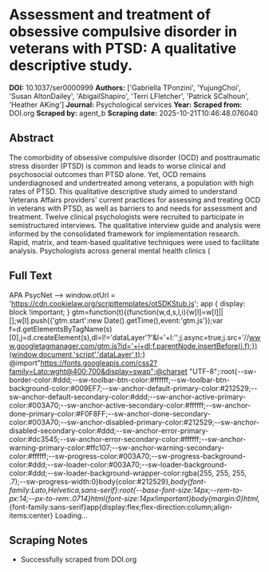 # Assessment and treatment of obsessive compulsive disorder in veterans with PTSD: A qualitative descriptive study.

**DOI:** 10.1037/ser0000999
**Authors:** ['Gabriella TPonzini', 'YujungChoi', 'Susan AltonDailey', 'AbigailShapiro', 'Terri LFletcher', 'Patrick SCalhoun', 'Heather AKing']
**Journal:** Psychological services
**Year:** 
**Scraped from:** DOI.org
**Scraped by:** agent_b
**Scraping date:** 2025-10-21T10:46:48.076040

## Abstract

The comorbidity of obsessive compulsive disorder (OCD) and posttraumatic stress disorder (PTSD) is common and leads to worse clinical and psychosocial outcomes than PTSD alone. Yet, OCD remains underdiagnosed and undertreated among veterans, a population with high rates of PTSD. This qualitative descriptive study aimed to understand Veterans Affairs providers' current practices for assessing and treating OCD in veterans with PTSD, as well as barriers to and needs for assessment and treatment. Twelve clinical psychologists were recruited to participate in semistructured interviews. The qualitative interview guide and analysis were informed by the consolidated framework for implementation research. Rapid, matrix, and team-based qualitative techniques were used to facilitate analysis. Psychologists across general mental health clinics (

## Full Text

APA PsycNet --> window.otUrl = 'https://cdn.cookielaw.org/scripttemplates/otSDKStub.js'; app { display: block !important; } gtm=function(t){(function(w,d,s,l,i){w[l]=w[l]||[];w[l].push({'gtm.start':new Date().getTime(),event:'gtm.js'});var f=d.getElementsByTagName(s)[0],j=d.createElement(s),dl=l!='dataLayer'?'&l='+l:'';j.async=true;j.src='//www.googletagmanager.com/gtm.js?id='+i+dl;f.parentNode.insertBefore(j,f);})(window,document,'script','dataLayer',t);} @import"https://fonts.googleapis.com/css2?family=Lato:wght@400;700&display=swap";@charset "UTF-8";:root{--sw-border-color:#ddd;--sw-toolbar-btn-color:#ffffff;--sw-toolbar-btn-background-color:#009EF7;--sw-anchor-default-primary-color:#212529;--sw-anchor-default-secondary-color:#ddd;--sw-anchor-active-primary-color:#003A70;--sw-anchor-active-secondary-color:#ffffff;--sw-anchor-done-primary-color:#F0F8FF;--sw-anchor-done-secondary-color:#003A70;--sw-anchor-disabled-primary-color:#212529;--sw-anchor-disabled-secondary-color:#ddd;--sw-anchor-error-primary-color:#dc3545;--sw-anchor-error-secondary-color:#ffffff;--sw-anchor-warning-primary-color:#ffc107;--sw-anchor-warning-secondary-color:#ffffff;--sw-progress-color:#003A70;--sw-progress-background-color:#ddd;--sw-loader-color:#003A70;--sw-loader-background-color:#ddd;--sw-loader-background-wrapper-color:rgba(255, 255, 255, .7);--sw-progress-width:0}body{color:#212529}*,body{font-family:Lato,Helvetica,sans-serif}:root{--base-font-size:14px;--rem-to-px:14;--px-to-rem:.0714}html{font-size:14px!important}body{margin:0}html,*{font-family:sans-serif}app{display:flex;flex-direction:column;align-items:center} Loading...

## Scraping Notes

- Successfully scraped from DOI.org
